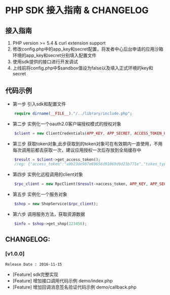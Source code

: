 # PHP SDK 接入指南 & CHANGELOG

## 接入指南
  1. PHP version >= 5.4 & curl extension support
  2. 修改config.php中的app_key和secret配置，将发者中心后台申请的应用沙箱环境的app_key和secret分别填入配置文件
  3. 使用sdk提供的接口进行开发调试
  4. 上线前将config.php中$sandbox值设为false以及填入正式环境的key和secret
 

## 代码示例
  - 第一步 引入sdk和配置文件
  
```php
    require dirname(__FILE__)."/../library/include.php";
```
 
  - 第二步 实例化一个oauth2.0客户端授权模式的授权对象
  
```php
    $client = new ClientCredentials(APP_KEY, APP_SECRET, ACCESS_TOKEN_URL);
```

  - 第三步 获取token对象,此步获取到的token对象可在有效期内一直使用，不用每次调用前都去获取一次，建议应用授权一次后存放到全局缓存中

```php
    $result = $client->get_access_token();
    //eg: {"access_token":"a9b23de907e69656d91069d9d23b771e","token_type":"bear","expires_in":86400000}
```

  - 第四步 实例化远程调用的client对象

```php
    $rpc_client = new RpcClient($result->access_token, APP_KEY, APP_SECRET, API_SERVER_URL);
```

  - 第五步 实例化一个服务对象

```php
    $shop = new ShopService($rpc_client);
```

  - 第六步 调用服务方法，获取资源数据

```php
    $info = $shop->get_shop(123456);
```



## CHANGELOG:
  
### [v1.0.0]

    Release Date : 2016-11-15

- [Feature] sdk完整实现
- [Feature] 增加接口调用代码示例 demo/index.php
- [Feature] 增加回调消息签名验证代码示例 demo/callback.php